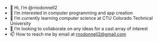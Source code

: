 - 👋 Hi, I’m @rnodonnell2
- 👀 I’m interested in computer programming and app creation
- 🌱 I’m currently learning computer science at CTU Colorado Technical University
- 💞️ I’m looking to collaborate on any ideas for a cast array of interest
- 📫 How to reach me by email at rnodonnell2@gmail.com


<!---
rnodonnell2/rnodonnell2 is a ✨ special ✨ repository because its `README.md` (this file) appears on your GitHub profile.
You can click the Preview link to take a look at your changes.
--->
